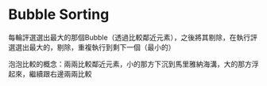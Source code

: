 # Bubble Sorting

每輪評選選出最大的那個Bubble（透過比較鄰近元素），之後將其剔除，在執行評選選出最大的，剔除，重複執行到剩下一個（最小的）

泡泡比較的概念：兩兩比較鄰近元素，小的那方下沉到馬里雅納海溝，大的那方浮起來，繼續跟右邊兩兩比較


```mermaid

```
